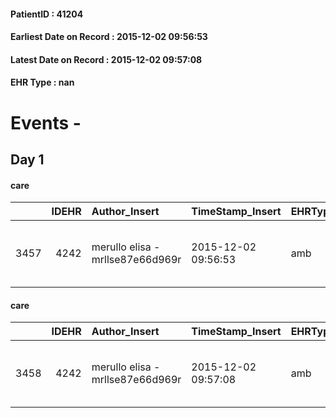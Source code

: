 
#### PatientID : 41204
#### Earliest Date on Record : 2015-12-02 09:56:53
#### Latest Date on Record : 2015-12-02 09:57:08
#### EHR Type : nan

# Events - 

## Day 1

#### care
|      |   IDEHR | Author_Insert                    | TimeStamp_Insert    | EHRType   |   PatientID |   IDGESTIONE_AUSILI |   opt_annulla_consegna | ds_note_x   | dt_Ric_consegna     | opt_ausilio                                     |
|-----:|--------:|:---------------------------------|:--------------------|:----------|------------:|--------------------:|-----------------------:|:------------|:--------------------|:------------------------------------------------|
| 3457 |    4242 | merullo elisa - mrllse87e66d969r | 2015-12-02 09:56:53 | amb       |       41204 |                3315 |                      0 | urgent      | 2015-12-02 00:00:00 | electronic articulated bed with side rails # 14 |

#### care
|      |   IDEHR | Author_Insert                    | TimeStamp_Insert    | EHRType   |   PatientID |   IDGESTIONE_AUSILI |   opt_annulla_consegna | ds_note_x   | dt_Ric_consegna     | opt_ausilio                             |
|-----:|--------:|:---------------------------------|:--------------------|:----------|------------:|--------------------:|-----------------------:|:------------|:--------------------|:----------------------------------------|
| 3458 |    4242 | merullo elisa - mrllse87e66d969r | 2015-12-02 09:57:08 | amb       |       41204 |                3316 |                      0 | urgent      | 2015-12-02 00:00:00 | antid air mattress with compressor # 16 |


